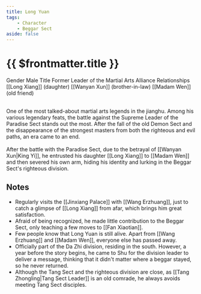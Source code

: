 ```yaml
---
title: Long Yuan
tags:
    - Character
    - Beggar Sect
aside: false
---
```


# {{ $frontmatter.title }}

<ChTabs position="bottom">
	<ChTab title="Long Yuan">
		<Ch src='/images/characters/special2/normal.webp' position='right'/>
		<ChName nameZh='龍淵' nameEn='Long Yuan' position='right' />
		<ChTable>
			<ChTr>
				<ChTd isTitle=true>
					Gender
				</ChTd>
				<ChTd>
					Male
				</ChTd>
			</ChTr>
			<ChTr>
				<ChTd isTitle=true>
					Title
				</ChTd>
				<ChTd>
					Former Leader of the Martial Arts Alliance
				</ChTd>
			</ChTr>
			<ChTr>
				<ChTd isTitle=true position='center'>
					Relationships
				</ChTd>
			</ChTr>
			<ChTr>
				<ChTd position='center'>
					[[Long Xiang]] (daughter)
				</ChTd>
			</ChTr>
			<ChTr>
				<ChTd position='center'>
					[[Wanyan Xun]] (brother-in-law)
				</ChTd>
			</ChTr>
			<ChTr>
				<ChTd position='center'>
					[[Madam Wen]] (old friend)
				</ChTd>
			</ChTr>
		</ChTable>
	</ChTab>
</ChTabs>
<br><br>

One of the most talked-about martial arts legends in the jianghu. Among his various legendary feats, the battle against the Supreme Leader of the Paradise Sect stands out the most. After the fall of the old Demon Sect and the disappearance of the strongest masters from both the righteous and evil paths, an era came to an end.
<br><br>
After the battle with the Paradise Sect, due to the betrayal of [[Wanyan Xun|King Yi]], he entrusted his daughter [[Long Xiang]] to [[Madam Wen]] and then severed his own arm, hiding his identity and lurking in the Beggar Sect's righteous division.

## Notes

-   Regularly visits the [[Jinxiang Palace]] with [[Wang Erzhuang]], just to catch a glimpse of [[Long Xiang]] from afar, which brings him great satisfaction.
-   Afraid of being recognized, he made little contribution to the Beggar Sect, only teaching a few moves to [[Fan Xiaotian]].
-   Few people know that Long Yuan is still alive. Apart from [[Wang Erzhuang]] and [[Madam Wen]], everyone else has passed away.
-   Officially part of the Da Zhi division, residing in the south. However, a year before the story begins, he came to Shu for the division leader to deliver a message, thinking that it didn't matter where a beggar stayed, so he never returned.
-   Although the Tang Sect and the righteous division are close, as [[Tang Zhongling|Tang Sect Leader]] is an old comrade, he always avoids meeting Tang Sect disciples.

[^1]: PTT C Chat - [\[活俠\] 龍湘與奇怪的小知識 P3](https://www.ptt.cc/bbs/C_Chat/M.1729093866.A.C8A.html)
